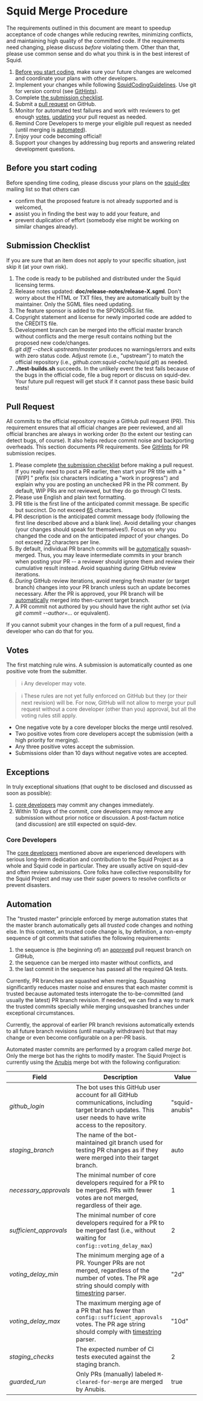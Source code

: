 ---
---
# Squid Merge Procedure

The requirements outlined in this document are meant to speedup
acceptance of code changes while reducing rewrites, minimizing
conflicts, and maintaining high quality of the committed code. If the
requirements need changing, please discuss *before* violating them.
Other than that, please use common sense and do what you think is in the
best interest of Squid.

1. [Before you start coding](#before-you-start-coding), make sure
    your future changes are welcomed and coordinate your plans with
    other developers.
2. Implement your changes while following
    [SquidCodingGuidelines](/DeveloperResources/SquidCodingGuidelines).
    Use git for version control (see [GitHints](/DeveloperResources/GitHints)).
3. Complete [the submission checklist](#submission-checklist).
4. Submit a [pull request](#pull-request) on GitHub.
5. Monitor for automated test failures and work with reviewers to get
    enough [votes](#votes),
    [updating](/DeveloperResources/GitHints#update-a-previously-submitted-pull-request)
    your pull request as needed.
6. Remind Core Developers to merge your eligible pull request as needed
    (until merging is [automated](#automation)).
7. Enjoy your code becoming official\!
8. Support your changes by addressing bug reports and answering related
    development questions.

## Before you start coding

Before spending time coding, please discuss your plans on the
[squid-dev](http://www.squid-cache.org/Support/mailing-lists.html#squid-dev)
mailing list so that others can

- confirm that the proposed feature is not already supported and is
    welcomed,
- assist you in finding the best way to add your feature, and
- prevent duplication of effort (somebody else might be working on
    similar changes already).

## Submission Checklist

If you are sure that an item does not apply to your specific situation,
just skip it (at your own risk).

1. The code is ready to be published and distributed under the Squid
    licensing terms.
2. Release notes updated: **doc/release-notes/release-X.sgml**. Don't
    worry about the HTML or TXT files, they are automatically built by
    the maintainer. Only the SGML files need updating.
3. The feature sponsor is added to the SPONSORS.list file.
4. Copyright statement and license for newly imported code are added to
    the CREDITS file.
5. Development branch can be merged into the official master branch
    without conflicts and the merge result contains nothing but the
    proposed new code/changes.
6. *git diff --check upstream/master* produces no warnings/errors and
    exits with zero status code. Adjust remote (i.e., "upstream") to
    match the official repository (i.e., *github.com:squid-cache/squid.git*)
    as needed.
7. **./test-builds.sh** succeeds. In the unlikely event the test fails
    because of the bugs in the official code, file a bug report or
    discuss on squid-dev. Your future pull request will get stuck if it
    cannot pass these basic build tests\!

## Pull Request

All commits to the official repository require a GitHub pull request
(PR). This requirement ensures that all official changes are peer
reviewed, and all official branches are always in working order (to the
extent our testing can detect bugs, of course). It also helps reduce
commit noise and backporting overheads. This section documents PR
requirements. See [GitHints](/DeveloperResources/GitHints)
for PR submission recipes.

1. Please complete [the submission checklist](#submission-checklist)
    before making a pull request. If you really need to post a PR
    earlier, then start your PR title with a "\[WIP\] " prefix (six
    characters indicating a "work in progress") and explain why you are
    posting an unchecked PR in the PR comment. By default, WIP PRs are
    not reviewed, but they do go through CI tests.
2. Please use English and plain text formatting.
3. PR title is the first line of the anticipated commit message. Be
    specific but succinct. Do not exceed
    [65](https://github.com/measurement-factory/anubis#commit-message)
    characters.
4. PR description is the anticipated commit message body (following the
    first line described above and a blank line). Avoid detailing your
    changes (your changes should speak for themselves\!). Focus on *why*
    you changed the code and on the anticipated *impact* of your
    changes. Do not exceed
    [72](https://github.com/measurement-factory/anubis#commit-message)
    characters per line.
5. By default, individual PR branch commits will be
    [automatically](#automation) squash-merged. Thus, you may leave
    intermediate commits in your branch when posting your PR -- a
    reviewer should ignore them and review their cumulative result
    instead. Avoid squashing *during* GitHub review iterations.
6. *During* GitHub review iterations, avoid merging fresh master (or
    target branch) changes into your PR branch unless such an update
    becomes necessary. After the PR is approved, your PR branch will be
    [automatically](#automation) merged into then-current target branch.
7. A PR commit not authored by you should have the right author set
    (via *git commit --author=...* or equivalent).

If you cannot submit your changes in the form of a pull request, find a
developer who can do that for you.

## Votes

The first matching rule wins. A submission is automatically counted as
one positive vote from the submitter.

> :information_source:
    Any developer may vote.

> :information_source:
    These rules are not yet fully enforced on GitHub but they (or their
    next revision) will be. For now, GitHub will not allow to merge your
    pull request without a core developer (other than you) approval, but
    all the voting rules still apply.

- One negative vote by a core developer blocks the merge until
    resolved.
- Two positive votes from core developers accept the submission (with
    a high priority for merging).
- Any three positive votes accept the submission.
- Submissions older than 10 days without negative votes are accepted.

## Exceptions

In truly exceptional situations (that ought to be disclosed and
discussed as soon as possible):

1. [core developers](/WhoWeAre) may commit any changes immediately.
2. Within 10 days of the commit, core developers may remove any
    submission without prior notice or discussion. A post-factum notice
    (and discussion) are still expected on squid-dev.

### Core Developers

The [core developers](/WhoWeAre)
mentioned above are experienced developers with serious long-term
dedication and contribution to the Squid Project as a whole and Squid
code in particular. They are usually active on squid-dev and often
review submissions. Core folks have collective responsibility for the
Squid Project and may use their super powers to resolve conflicts or
prevent disasters.

## Automation

The "trusted master" principle enforced by merge automation states that
the master branch automatically gets all *trusted* code changes and
nothing else. In this context, an trusted code change is, by definition,
a non-empty sequence of git commits that satisfies the following
requirements:

1. the sequence is (the beginning of) an [approved](#votes) pull
    request branch on GitHub,
2. the sequence can be merged into master without conflicts, and
3. the last commit in the sequence has passed all the required QA
    tests.

Currently, PR branches are squashed when merging. Squashing
significantly reduces master noise and ensures that each master commit
is trusted because automated tests interrogate the to-be-committed (and
usually the latest) PR branch revision. If needed, we can find a way to
mark the trusted commits specially while merging unsquashed branches
under exceptional circumstances.

Currently, the approval of earlier PR branch revisions automatically
extends to all future branch revisions (until manually withdrawn) but
that may change or even become configurable on a per-PR basis.

Automated master commits are performed by a program called *merge bot*.
Only the merge bot has the rights to modify master. The Squid Project is
currently using the
[Anubis](https://github.com/measurement-factory/anubis#readme) merge bot
with the following configuration:

| Field | Description | Value |
| ----- | ----------- | ----- |
| *github_login* | The bot uses this GitHub user account for all GitHub communications, including target branch updates. This user needs to have write access to the repository. | "squid-anubis" |
| *staging_branch* | The name of the bot-maintained git branch used for testing PR changes as if they were merged into their target branch. | auto |
| *necessary_approvals* | The minimal number of core developers required for a PR to be merged. PRs with fewer votes are not merged, regardless of their age. | 1 |
| *sufficient_approvals* | The minimal number of core developers required for a PR to be merged fast (i.e., without waiting for `config::voting_delay_max`) | 2 |
| *voting_delay_min* | The minimum merging age of a PR. Younger PRs are not merged, regardless of the number of votes. The PR age string should comply with [timestring](https://github.com/mike182uk/timestring) parser. | "2d" |
| *voting_delay_max* | The maximum merging age of a PR that has fewer than `config::sufficient_approvals` votes. The PR age string should comply with [timestring](https://github.com/mike182uk/timestring) parser. | "10d" |
| *staging_checks* | The expected number of CI tests executed against the staging branch. | 2 |
| *guarded_run* | Only PRs (manually) labeled `M-cleared-for-merge` are merged by Anubis. | true |
